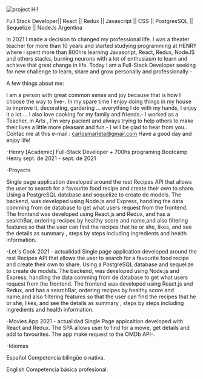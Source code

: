 ![project](https://user-images.githubusercontent.com/68755402/134807599-d801119a-6fcf-4c6e-9642-b1ab371849d4.jpg)
HI!

Full Stack Developer|| React || Redux || Javascript || CSS || PostgresSQL || Sequelize || NodeJs
Argentina

In 2021 I made a decision to changed my professional life. I was a theater teacher for more than 10 years and started studying programming at HENRY where i spent more than 800hrs learning Javascript, React, Redux, NodeJS and others stacks,
burning neurons with a lot of enthusiasm to learn and achieve that great change in life. Today i am a Full-Stack Developer seeking for new challenge to learn, share and grow personally and professionally.-

A few things about me:

I am a person with great common sense and joy because that is how I choose the way to live-.
In my spare time I enjoy doing things in my house to improve it, decorating, gardering ... everything I do with my hands, I enjoy it a lot ... I also love cooking for my family and friends.-
I worked as a Teacher, in Arts , I´m very pacient and always trying to help others to make their lives a little more pleasant and fun.-
I will be glad to hear from you..
Contac me at this e-mail : carlosmarleta@gmail.com
Have a good day and enjoy life!

-Henry
[Academic] Full-Stack Developer + 700hs programing Bootcamp
Henry
sept. de 2021 - sept. de 2021

-Proyects 

Single page application developed around the rest Recipes API that allows the user to search for a favourite food recipe and create their own to share. Using a PostgreSQL database and sequelize to create de models. The backend, was developed using Node.js and Express, handling the data comming from de database to get what users request from the frontend. The frontend was developed using React.js and Redux, and has a searchBar, ordering recipes by healthy score and name,and also filtering features so that the user can find the recipes that he or she, likes, and see the details as summary , steps by steps including ingredients and health information.

-Let´s Cook
2021 - actualidad
Single page application developed around the rest Recipes API that allows the user to search for a favourite food recipe and create their own to share. Using a PostgreSQL database and sequelize to create de models. The backend, was developed using Node.js and Express, handling the data comming from de database to get what users request from the frontend. The frontend was developed using React.js and Redux, and has a searchBar, ordering recipes by healthy score and name,and also filtering features so that the user can find the recipes that he or she, likes, and see the details as summary , steps by steps including ingredients and health information.

-Movies App
2021 - actualidad
Single Page appicaltion developed with React and Redux. The SPA allows user to find for a movie, get details and add to favourites. The app make request to the OMDb API-.

-Idiomas

Español
Competencia bilingüe o nativa.

English
Competencia básica profesional.

 
